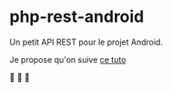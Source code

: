 # php-rest-android

Un petit API REST pour le projet Android.

Je propose qu'on suive [ce tuto](http://coreymaynard.com/blog/creating-a-restful-api-with-php/)

:bear: :koala: :octopus:
